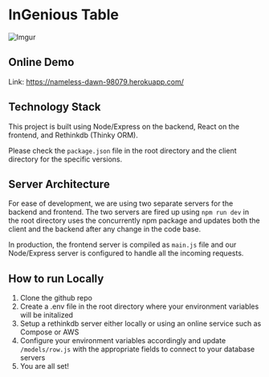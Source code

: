 # InGenious Table

![Imgur](https://i.imgur.com/CNjkA4D.jpg)

## Online Demo
Link: https://nameless-dawn-98079.herokuapp.com/

## Technology Stack
This project is built using Node/Express on the backend, React on the frontend, and Rethinkdb (Thinky ORM).

Please check the `package.json` file in the root directory and the client directory for the specific versions.

## Server Architecture
For ease of development, we are using two separate servers for the backend and frontend. The two servers are fired up using `npm run dev` in the root directory uses the concurrently npm package and updates both the client and the backend after any change in the code base. 

In production, the frontend server is compiled as `main.js` file and our Node/Express server is configured to handle all the incoming requests.

## How to run Locally
1. Clone the github repo
2. Create a .env file in the root directory where your environment variables will be initalized
3. Setup a rethinkdb server either locally or using an online service such as Compose or AWS
4. Configure your environment variables accordingly and update `/models/row.js` with the appropriate fields to connect to your database servers
5. You are all set!
